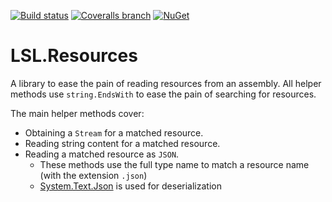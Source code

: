 [![Build status](https://img.shields.io/appveyor/ci/alunacjones/lsl-resources.svg)](https://ci.appveyor.com/project/alunacjones/lsl-resources)
[![Coveralls branch](https://img.shields.io/coverallsCoverage/github/alunacjones/LSL.Resources)](https://coveralls.io/github/alunacjones/LSL.Resources)
[![NuGet](https://img.shields.io/nuget/v/LSL.Resources.svg)](https://www.nuget.org/packages/LSL.Resources/)

# LSL.Resources

A library to ease the pain of reading resources from an assembly. All helper methods use `string.EndsWith` to ease the pain of searching for resources.

The main helper methods cover:

* Obtaining a `Stream` for a matched resource.
* Reading string content for a matched resource.
* Reading a matched resource as `JSON`.
    * These methods use the full type name to match a resource name (with the extension `.json`)
    * [System.Text.Json][1] is used for deserialization


[1]: https://www.nuget.org/packages/system.text.json/
